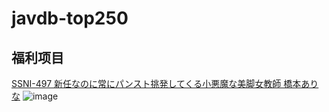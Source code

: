 # javdb-top250
## 福利项目  
[SSNI-497 新任なのに常にパンスト挑発してくる小悪魔な美脚女教師 橋本ありな](magnet:?xt=urn:btih:f596becd322face53e11c5a6e3ea20a7fcfecf51&dn=[javdb.com][22sht.me]ssni-497-C.torrent)
![image](https://gejiba.com/view.php/ca3fd4fee596eb1864dccb49ab098dd7.png)
